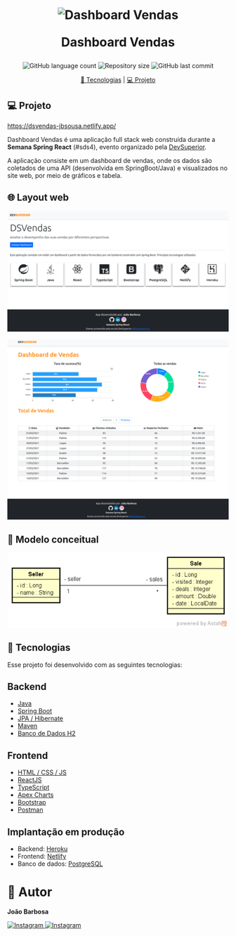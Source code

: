 <h1 align="center">
    <img alt="Dashboard Vendas" src="https://dsvendas-jbsousa.netlify.app/static/media/ds-dark.90256347.svg" width="250px" />
    <p>Dashboard Vendas</p>
</h1>

<p align="center">
  <img alt="GitHub language count" src="https://img.shields.io/github/repo-size/jbsousa/projeto-sds4">

  <img alt="Repository size" src="https://img.shields.io/github/repo-size/marcosjcs/vendas">
  
  <a>
    <img alt="GitHub last commit" src="https://img.shields.io/github/last-commit/jbsousa/projeto-sds4">
  </a>

</p>

<p align="center">
  <a href="#rocket-tecnologias">🚀 Tecnologias</a> |
  <a href="#-projeto">💻 Projeto</a>
</p>

## 💻 Projeto

https://dsvendas-jbsousa.netlify.app/

Dashboard Vendas é uma aplicação full stack web construída durante a **Semana Spring React** (#sds4), evento organizado pela [DevSuperior](https://devsuperior.com "Site da DevSuperior").

A aplicação consiste em um dashboard de vendas, onde os dados são coletados de uma API (desenvolvida em SpringBoot/Java) e visualizados no site web, por meio de gráficos e tabela.

## 🌐 Layout web

![Layout 1](/prints/Layout-1_HomePage.png "Home Page")

![Layout 2](/prints/Layout-2_Dashboard.png "Home Page")

## 📄 Modelo conceitual
![Modelo Conceitual](https://github.com/devsuperior/bds-assets/raw/main/sds/sds3-mc.png)

## 🚀 Tecnologias

Esse projeto foi desenvolvido com as seguintes tecnologias:

## Backend
- [Java](https://www.java.com)
- [Spring Boot](https://spring.io/projects/spring-boot)
- [JPA / Hibernate](https://spring.io/projects/spring-data-jpa)
- [Maven](https://maven.apache.org)
- [Banco de Dados H2](https://www.h2database.com/html/main.html)
## Frontend
- [HTML / CSS / JS](#)
- [ReactJS](https://reactjs.org)
- [TypeScript](https://www.typescriptlang.org)
- [Apex Charts](https://apexcharts.com)
- [Bootstrap](https://getbootstrap.com)
- [Postman](https://www.postman.com/)
## Implantação em produção
- Backend: [Heroku](https://www.heroku.com)
- Frontend: [Netlify](https://www.netlify.com/)
- Banco de dados: [PostgreSQL](https://www.postgresql.org)

# 👨 Autor

<strong>João Barbosa</strong>

<a href="https://www.linkedin.com/in/jo%C3%A3o-barbosa-sousa">
  <img alt="Instagram" src="https://cdn-icons-png.flaticon.com/512/124/124011.png" width="30">
</a>
<a href="https://www.instagram.com/jb_ssousa/">
  <img alt="Instagram" src="https://cdn-icons-png.flaticon.com/512/733/733558.png" width="30">
</a>
